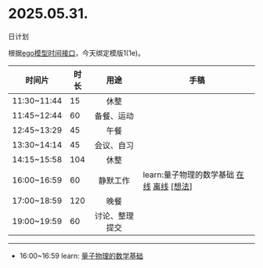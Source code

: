 # 2025.05.31.
日计划

根据[ego模型时间接口](https://gitee.com/hyg/blog/blob/master/timeflow.md)，今天绑定模版1(1e)。

| 时间片 | 时长 | 用途 | 手稿 |
| --- | --- | :---: | --- |
| 11:30~11:44 | 15 | 休整 |  |
| 11:45~12:44 | 60 | 备餐、运动 |  |
| 12:45~13:29 | 45 | 午餐 |  |
| 13:30~14:14 | 45 | 会议、自习 |  |
| 14:15~15:58 | 104 | 休整 |  |
| 16:00~16:59 | 60 | 静默工作 | learn:量子物理的数学基础 [在线](http://simp.ly/p/4QDThK) [离线](../../draft/2025/20250531160000.md) <a href="mailto:huangyg@mars22.com?subject=关于2025.05.31.[learn:量子物理的数学基础]任务&body=日期: 20250531%0D%0A序号: 5%0D%0A手稿:../../draft/2025/20250531160000.md%0D%0A---请勿修改邮件主题及以上内容 从下一行开始写您的想法---%0D%0A">[想法]</a> |
| 17:00~18:59 | 120 | 晚餐 |  |
| 19:00~19:59 | 60 | 讨论、整理提交 |  |

---

- 16:00~16:59	learn: [量子物理的数学基础](../../draft/2025/20250531.01.md)
